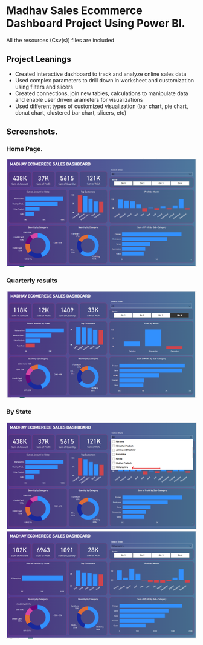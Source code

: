 # Madhav Sales Ecommerce Dashboard Project Using Power BI.
All the resources (Csv(s)) files are included
## Project Leanings

- Created interactive dashboard to track and analyze online sales data
- Used complex parameters to drill down in worksheet and customization using filters and slicers
- Created connections, join new tables, calculations to manipulate data and enable user driven arameters for visualizations
- Used different types of customized visualization (bar chart, pie chart, donut chart, clustered bar chart, slicers, etc)

## Screenshots.
### Home Page.
![alt text](image-1.png)
### Quarterly results
![alt text](image.png)
### By State
![alt text](image-4.png)
![alt text](image-3.png)